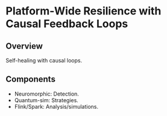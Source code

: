# Platform-Wide Resilience with Causal Feedback Loops

## Overview
Self-healing with causal loops.

## Components
- Neuromorphic: Detection.
- Quantum-sim: Strategies.
- Flink/Spark: Analysis/simulations. 